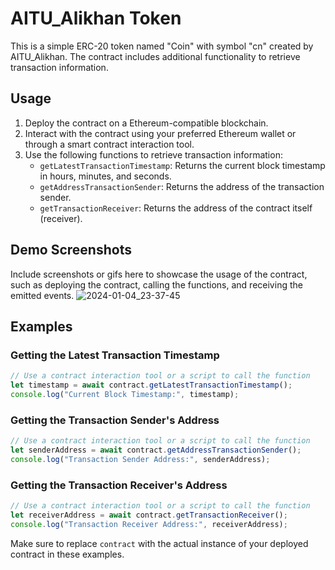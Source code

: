 # AITU_Alikhan Token

This is a simple ERC-20 token named "Coin" with symbol "cn" created by AITU_Alikhan. The contract includes additional functionality to retrieve transaction information.

## Usage

1. Deploy the contract on a Ethereum-compatible blockchain.
2. Interact with the contract using your preferred Ethereum wallet or through a smart contract interaction tool.
3. Use the following functions to retrieve transaction information:
   - `getLatestTransactionTimestamp`: Returns the current block timestamp in hours, minutes, and seconds.
   - `getAddressTransactionSender`: Returns the address of the transaction sender.
   - `getTransactionReceiver`: Returns the address of the contract itself (receiver).

## Demo Screenshots

Include screenshots or gifs here to showcase the usage of the contract, such as deploying the contract, calling the functions, and receiving the emitted events.
![2024-01-04_23-37-45](https://github.com/AlikhanSagatbekov/Assignment-1.BT/assets/129541689/844d1275-3af8-442a-ae45-7a4677835315)



## Examples

### Getting the Latest Transaction Timestamp

```javascript
// Use a contract interaction tool or a script to call the function
let timestamp = await contract.getLatestTransactionTimestamp();
console.log("Current Block Timestamp:", timestamp);
```

### Getting the Transaction Sender's Address

```javascript
// Use a contract interaction tool or a script to call the function
let senderAddress = await contract.getAddressTransactionSender();
console.log("Transaction Sender Address:", senderAddress);
```

### Getting the Transaction Receiver's Address

```javascript
// Use a contract interaction tool or a script to call the function
let receiverAddress = await contract.getTransactionReceiver();
console.log("Transaction Receiver Address:", receiverAddress);
```

Make sure to replace `contract` with the actual instance of your deployed contract in these examples.
